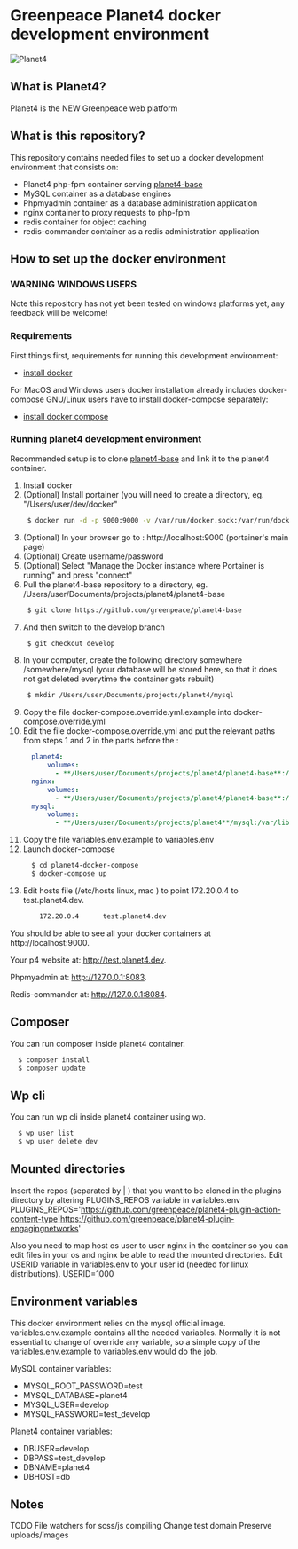 # Greenpeace Planet4 docker development environment

![Planet4](https://cdn-images-1.medium.com/letterbox/300/36/50/50/1*XcutrEHk0HYv-spjnOej2w.png?source=logoAvatar-ec5f4e3b2e43---fded7925f62)

## What is Planet4?

Planet4 is the NEW Greenpeace web platform

## What is this repository?

This repository contains needed files to set up a docker development environment that consists on:

 * Planet4 php-fpm container serving [planet4-base](https://github.com/greenpeace/planet4-base)
 * MySQL container as a database engines
 * Phpmyadmin container as a database administration application
 * nginx container to proxy requests to php-fpm
 * redis container for object caching
 * redis-commander container as a redis administration application

## How to set up the docker environment

### WARNING WINDOWS USERS

Note this repository has not yet been tested on windows platforms yet, any feedback will be welcome!

### Requirements

First things first, requirements for running this development environment:

  * [install docker](https://docs.docker.com/engine/installation/)

For MacOS and Windows users docker installation already includes docker-compose
GNU/Linux users have to install docker-compose separately:

  * [install docker compose](https://docs.docker.com/compose/install/)

### Running planet4 development environment

Recommended setup is to clone [planet4-base](https://github.com/greenpeace/planet4-base) and link it to the planet4 container.

1. Install docker
1. (Optional) Install portainer (you will need to create a directory, eg. "/Users/user/dev/docker"
    ```bash
     $ docker run -d -p 9000:9000 -v /var/run/docker.sock:/var/run/docker.sock -v /Users/user/dev/docker:/data portainer/portainer
    ```
1. (Optional) In your browser go to : http://localhost:9000 (portainer's main page)
1. (Optional) Create username/password
1. (Optional) Select "Manage the Docker instance where Portainer is running" and press "connect"
1. Pull the planet4-base repository to a directory, eg. /Users/user/Documents/projects/planet4/planet4-base 
    ```bash
     $ git clone https://github.com/greenpeace/planet4-base
    ```
1. And then switch to the develop branch
    ```bash
     $ git checkout develop
    ```      
1. In your computer, create the following directory somewhere /somewhere/mysql (your database will be stored here, so that it does not get deleted everytime the container gets rebuilt)
    ```bash
     $ mkdir /Users/user/Documents/projects/planet4/mysql
    ```
1. Copy the file docker-compose.override.yml.example into docker-compose.override.yml 
1. Edit the file docker-compose.override.yml and put the relevant paths from steps 1 and 2 in the parts before the :
    ```yaml
      planet4:
          volumes:
            - **/Users/user/Documents/projects/planet4/planet4-base**:/var/www/html:rw
      nginx:
          volumes:
            - **/Users/user/Documents/projects/planet4/planet4-base**:/var/www/html:rw
      mysql:
          volumes:
            - **/Users/user/Documents/projects/planet4**/mysql:/var/lib/mysql:rw

    ```
1. Copy the file variables.env.example to variables.env
1. Launch docker-compose
    ```bash
      $ cd planet4-docker-compose
      $ docker-compose up
    ```
1. Edit hosts file (/etc/hosts linux, mac ) to point 172.20.0.4 to test.planet4.dev.
    ```bash
        172.20.0.4      test.planet4.dev       
    ```
You should be able to see all your docker containers at http://localhost:9000.

Your p4 website at: http://test.planet4.dev.

Phpmyadmin at: http://127.0.0.1:8083.

Redis-commander at: http://127.0.0.1:8084.

## Composer

You can run composer inside planet4 container.

```bash
  $ composer install
  $ composer update
```

## Wp cli

You can run wp cli inside planet4 container using wp.

```bash
  $ wp user list
  $ wp user delete dev
```

## Mounted directories

Insert the repos (separated by | ) that you want to be cloned in the plugins directory by altering PLUGINS_REPOS variable in variables.env
PLUGINS_REPOS='https://github.com/greenpeace/planet4-plugin-action-content-type|https://github.com/greenpeace/planet4-plugin-engagingnetworks'

Also you need to map host os user to user nginx in the container so you can edit files in your os and nginx be able to read the mounted directories.
Edit USERID variable in variables.env to your user id (needed for linux distributions).
USERID=1000


## Environment variables

This docker environment relies on the mysql official image. variables.env.example contains all the needed variables.
Normally it is not essential to change of override any variable, so a simple copy of the variables.env.example to variables.env would do the job.

MySQL container variables:

  * MYSQL_ROOT_PASSWORD=test
  * MYSQL_DATABASE=planet4
  * MYSQL_USER=develop
  * MYSQL_PASSWORD=test_develop

Planet4 container variables:

  * DBUSER=develop
  * DBPASS=test_develop
  * DBNAME=planet4
  * DBHOST=db

## Notes
TODO
File watchers for scss/js compiling
Change test domain
Preserve uploads/images